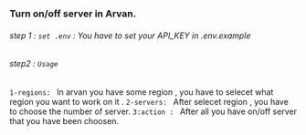 ### Turn on/off server in Arvan.

###### step 1 : `set .env` : You have to set your API_KEY in .env.example 





###### step2 : `Usage` 
`1-regions: ` In arvan you have some region , you have to selecet what region you want to work on it . 
`2-servers: ` After selecet region , you have to choose the number of server.
`3:action : ` After all you have on/off server that you have been choosen.




